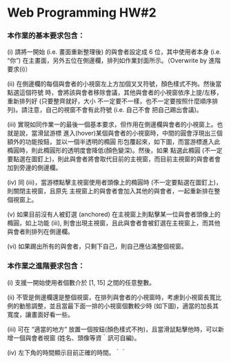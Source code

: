 # Web Programming HW#2

### 本作業的基本要求包含：
(i) 請將一開始 (i.e. 畫面重新整理後) 的與會者設定成 6 位，其中使用者本身 (i.e. “你”) 在主畫面，另外五位在側邊欄，排列如作業封面所示。（Overwrite by 進階要求(i)）

(ii) 在側邊欄的每個與會者的小視窗左上方加個叉叉符號，顏色樣式不拘。然後當點選這個符號 時，會將該與會者移除會議，其他與會者的小視窗依序上提/左移，重新排列好 (只要整齊就好，大小 不一定要不一樣，也不一定要按照什麼順序排列)。請注意，自己的視窗不會有此符號 (i.e. 自己不會 把自己踢出會議)。

(iii) 實現如同作業一的最後一個基本要求，但作用在側邊欄與會者的小視窗上。也就是說，當滑鼠游標 進入(hover)某個與會者的小視窗時，中間的圓會浮現出三個額外的功能按鈕，並以一個半透明的橢圓 形包覆起來，如下圖，而當游標進入此橢圓時，則此橢圓形的透明度會降低(顏色變深)。然後，如果 點選此橢圓 (不一定要點選在圖釘上)，則此與會者將會取代目前的主視窗，而目前主視窗的與會者會 加到旁邊的側邊欄。

(iv) 同 (iii)，當游標點擊主視窗使用者頭像上的橢圓時 (不一定要點選在圖釘上)，則關閉主視窗，且原先 主視窗上的與會者會加入其他的與會者，一起重新排在整個視窗上。

(v) 如果目前沒有人被釘選 (anchored) 在主視窗上則點擊某一位與會者頭像上的橢圓，如上功能 (iii), 則會出現主視窗，且此與會者會被釘選在主視窗上，而其他與會者則排列在側邊欄。
 
(vi) 如果踢出所有的與會者，只剩下自己，則自己應佔滿整個視窗。 

### 本作業之進階要求包含：
(i) 支援一開始使用者個數介於 [1, 15] 之間的任意整數。

(ii) 不管是側邊欄還是整個視窗，在排列與會者的小視窗時，考慮到小視窗長寬比例的動態調整，並且當最下面一排的小視窗個數較少時 (如下圖)，適當的加長其寬度，讓畫面好看一些。

(iii) 可在 “適當的地方” 放置一個按鈕(顏色樣式不拘)，且當滑鼠點擊他時，可以新增一個與會者視窗 (姓名、頭像等資｀訊可自編)。

(iv) 左下角的時間顯示目前正確的時間。｀｀